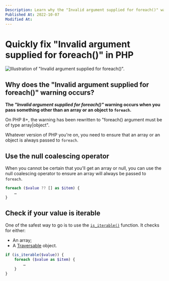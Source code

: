 ```yaml
---
Description: Learn why the "Invalid argument supplied for foreach()" warning happens, and let me show you multiple ways to fix it.
Published At: 2022-10-07
Modified At:
---
```


# Quickly fix "Invalid argument supplied for foreach()" in PHP

![Illustration of "Invalid argument supplied for foreach()".](https://res.cloudinary.com/benjamin-crozat/image/upload/dpr_auto,f_auto,q_auto,w_auto/v1665149763/benjamincrozat.com/warning-invalid-argument_uedqum.png)

## Why does the "Invalid argument supplied for foreach()" warning occurs?

**The *"Invalid argument supplied for foreach()"* warning occurs when you pass something other than an array or an object to `foreach`.**

On PHP 8+, the warning has been rewritten to "foreach() argument must be of type array|object".

Whatever version of PHP you're on, you need to ensure that an array or an object is always passed to `foreach`.

## Use the null coalescing operator

When you cannot be certain that you'll get an array or null, you can use the null coalescing operator to ensure an array will always be passed to `foreach`.

```php
foreach ($value ?? [] as $item) {
    …
}
```

## Check if your value is iterable

One of the safest way to go is to use the [`is_iterable()`](https://www.php.net/is_iterable) function. It checks for either:
- An array;
- A [Traversable](https://www.php.net/manual/en/class.traversable.php) object.

```php
if (is_iterable($value)) {
    foreach ($value as $item) {
	    …
    }
}
```
